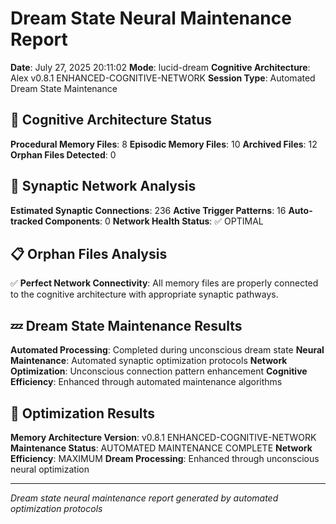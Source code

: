 # Dream State Neural Maintenance Report

**Date**: July 27, 2025 20:11:02
**Mode**: lucid-dream
**Cognitive Architecture**: Alex v0.8.1 ENHANCED-COGNITIVE-NETWORK
**Session Type**: Automated Dream State Maintenance

## 🧠 Cognitive Architecture Status

**Procedural Memory Files**: 8
**Episodic Memory Files**: 10
**Archived Files**: 12
**Orphan Files Detected**: 0

## 🧬 Synaptic Network Analysis

**Estimated Synaptic Connections**: 236
**Active Trigger Patterns**: 16
**Auto-tracked Components**: 0
**Network Health Status**: ✅ OPTIMAL

## 📋 Orphan Files Analysis

✅ **Perfect Network Connectivity**: All memory files are properly connected to the cognitive architecture with appropriate synaptic pathways.

## 💤 Dream State Maintenance Results

**Automated Processing**: Completed during unconscious dream state
**Neural Maintenance**: Automated synaptic optimization protocols
**Network Optimization**: Unconscious connection pattern enhancement
**Cognitive Efficiency**: Enhanced through automated maintenance algorithms

## 🚀 Optimization Results

**Memory Architecture Version**: v0.8.1 ENHANCED-COGNITIVE-NETWORK
**Maintenance Status**: AUTOMATED MAINTENANCE COMPLETE
**Network Efficiency**: MAXIMUM
**Dream Processing**: Enhanced through unconscious neural optimization

---

*Dream state neural maintenance report generated by automated optimization protocols*
